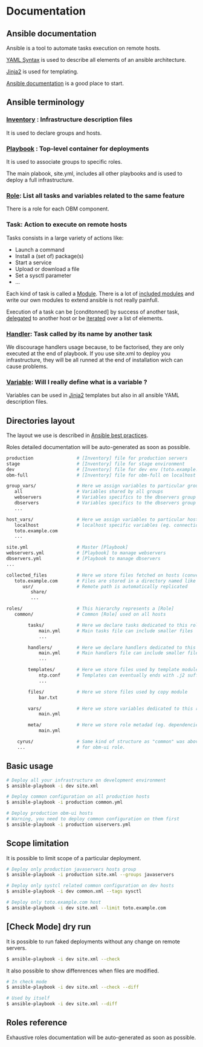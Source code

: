 Documentation
=============

Ansible documentation
---------------------

Ansible is a tool to automate tasks execution on remote hosts.

[YAML Syntax] is used to describe all elements of an ansible architecture.

[Jinja2] is used for templating.

[Ansible documentation] is a good place to start.

Ansible terminology
-------------------

### [Inventory] : Infrastructure description files

It is used to declare groups and hosts.

### [Playbook] : Top-level container for deployments

It is used to associate groups to specific roles.

The main plabook, site.yml, includes all other playbooks and is used to deploy a full infrastructure.

### [Role]: List all tasks and variables related to the same feature

There is a role for each OBM component.

### Task: Action to execute on remote hosts

Tasks consists in a large variety of actions like:
  * Launch a command
  * Install a (set of) package(s)
  * Start a service
  * Upload or download a file
  * Set a sysctl parameter
  * ...

Each kind of task is called a [Module].
There is a lot of [included modules] and write our own modules to extend ansible is not really painfull.

Execution of a task can be [conditonned] by success of another task, [delegated] to another host or be [iterated] over a list of elements.

### [Handler]: Task called by its name by another task

We discourage handlers usage because, to be factorised, they are only executed at the end of playbook. If you use site.xml to deploy you infrastructure, they will be all runned at the end of installation wich can cause problems.

### [Variable]: Will I really define what is a variable ?

Variables can be used in [Jinja2] templates but also in all ansible YAML description files.

Directories layout
------------------

The layout we use is described in [Ansible best practices].

Roles detailed documentation will be auto-generated as soon as possible.

```.bash
production                # [Inventory] file for production servers
stage                     # [Inventory] file for stage environment
dev                       # [Inventory] file for dev env (toto.example.com)
obm-full                  # [Inventory] file for obm-full on localhost

group_vars/               # Here we assign variables to particular groups
   all                    # Variables shared by all groups
   webservers             # Variables specifics to the dbservers group
   dbservers              # Variables specifics to the dbservers group
   ...

host_vars/                # Here we assign variables to particular hosts
   localhost              # localhost specific variables (eg. connection=local)
   toto.example.com
   ...

site.yml                  # Master [Playbook]
webservers.yml            # [Playbook] to manage webservers
dbservers.yml             # [Playbook to manage dbservers
...

collected_files           # Here we store files fetched on hosts (convention)
   toto.example.com       # Files are stored in a directory named like host
      usr/                # Remote path is automatically replicated
         share/
         ...

roles/                    # This hierarchy represents a [Role]
   common/                # Common [Role] used on all hosts

        tasks/            # Here we declare tasks dedicated to this role
            main.yml      # Main tasks file can include smaller files
            ...

        handlers/         # Here we declare handlers dedicated to this role
            main.yml      # Main handlers file can include smaller files
            ...

        templates/        # Here we store files used by template module
            ntp.conf      # Templates can eventually ends with .j2 suffix
            ...

        files/            # Here we store files used by copy module
            bar.txt 

        vars/             # Here we store variables dedicated to this role
            main.yml

        meta/             # Here we store role metadad (eg. dependencies)
            main.yml

    cyrus/                # Same kind of structure as "common" was above, done
    ...                   # for obm-ui role.

```

Basic usage
-----------

```.bash
# Deploy all your infrastructure on development environment
$ ansible-playbook -i dev site.xml

# Deploy common configuration on all production hosts
$ ansible-playbook -i production common.yml

# Deploy production obm-ui hosts
# Warning, you need to deploy common configuration on them first
$ ansible-playbook -i production uiservers.yml
```

Scope limitation
----------------

It is possible to limit scope of a particular deployment.

```.bash
# Deploy only production javaservers hosts group
$ ansible-playbook -i production site.xml --groups javaservers

# Deploy only systcl related common configuration on dev hosts
$ ansible-playbook -i dev common.xml --tags sysctl

# Deploy only toto.example.com host
$ ansible-playbook -i dev site.xml --limit toto.example.com
```

[Check Mode] dry run
-------

It is possible to run faked deployments without any change on remote servers.

```.bash
$ ansible-playbook -i dev site.xml --check
```

It also possible to show diffenrences when files are modified.

```.bash
# In check mode
$ ansible-playbook -i dev site.xml --check --diff

# Used by itself
$ ansible-playbook -i dev site.xml --diff
```

Roles reference
---------------

Exhaustive roles documentation will be auto-generated as soon as possible.

[YAML Syntax]: http://docs.ansible.com/YAMLSyntax.html "YAML Syntax"
[Jinja2]: http://docs.ansible.com/playbooks_variables.html "Jinja2"
[Ansible documentation]: http://docs.ansible.com/index.html "Ansible documentation"
[Inventory]: http://docs.ansible.com/intro_inventory.html "Inventory"
[Playbook]: http://docs.ansible.com/playbooks.html "Playbook"
[Role]: http://docs.ansible.com/playbooks_roles.html "Role"
[module]: http://docs.ansible.com/modules.html "module"
[included modules]: http://docs.ansible.com/modules_by_category.html "included modules"
[conditionned]: http://docs.ansible.com/playbooks_conditionals.html "conditionned"
[delegated]: http://docs.ansible.com/playbooks_delegation.html "delegated"
[iterated]: http://docs.ansible.com/playbooks_loops.html "iterated"
[Handler]: http://docs.ansible.com/glossary.html#handlers "handler"
[Variable]: http://docs.ansible.com/playbooks_variables.html "variable"
[Ansible best practices]: http://docs.ansible.com/playbooks_best_practices.html "Ansible best practices"

